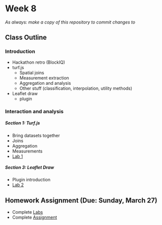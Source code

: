 # Week 8

*As always: make a copy of this repository to commit changes to*

## Class Outline

### Introduction
- Hackathon retro (BlockIQ)
- turf.js
  - Spatial joins
  - Measurement extraction
  - Aggregation and analysis
  - Other stuff (classification, interpolation, utility methods)
- Leaflet draw
  - plugin

### Interaction and analysis

##### Section 1: Turf.js
- Bring datasets together
- Joins
- Aggregation
- Measurements
- [Lab 1](lab/lab1)

##### Section 3: Leaflet Draw
- Plugin introduction
- [Lab 2](lab/lab2)

## Homework Assignment (Due: Sunday, March 27)

- Complete [Labs](lab)
- Complete [Assignment](assignment)
